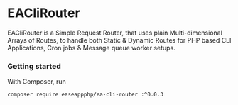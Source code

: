 # EACliRouter
EACliRouter is a Simple Request Router, that uses plain Multi-dimensional Arrays of Routes, to handle both Static &amp; Dynamic Routes for PHP based CLI Applications, Cron jobs &amp; Message queue worker setups.


### Getting started
With Composer, run

```sh
composer require easeappphp/ea-cli-router :^0.0.3
```

